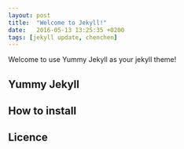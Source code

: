 ```yaml
---
layout: post
title:  "Welcome to Jekyll!"
date:   2016-05-13 13:25:35 +0200
tags: [jekyll update, chenchen]
---
```


Welcome to use Yummy Jekyll as your jekyll theme!

## Yummy Jekyll

## How to install

## Licence
